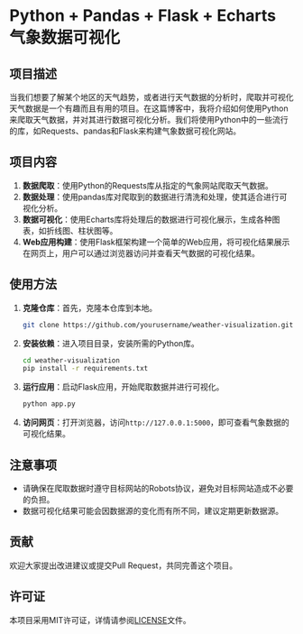 # Python + Pandas + Flask + Echarts 气象数据可视化

## 项目描述

当我们想要了解某个地区的天气趋势，或者进行天气数据的分析时，爬取并可视化天气数据是一个有趣而且有用的项目。在这篇博客中，我将介绍如何使用Python来爬取天气数据，并对其进行数据可视化分析。我们将使用Python中的一些流行的库，如Requests、pandas和Flask来构建气象数据可视化网站。

## 项目内容

1. **数据爬取**：使用Python的Requests库从指定的气象网站爬取天气数据。
2. **数据处理**：使用pandas库对爬取到的数据进行清洗和处理，使其适合进行可视化分析。
3. **数据可视化**：使用Echarts库将处理后的数据进行可视化展示，生成各种图表，如折线图、柱状图等。
4. **Web应用构建**：使用Flask框架构建一个简单的Web应用，将可视化结果展示在网页上，用户可以通过浏览器访问并查看天气数据的可视化结果。

## 使用方法

1. **克隆仓库**：首先，克隆本仓库到本地。
   ```bash
   git clone https://github.com/yourusername/weather-visualization.git
   ```

2. **安装依赖**：进入项目目录，安装所需的Python库。
   ```bash
   cd weather-visualization
   pip install -r requirements.txt
   ```

3. **运行应用**：启动Flask应用，开始爬取数据并进行可视化。
   ```bash
   python app.py
   ```

4. **访问网页**：打开浏览器，访问`http://127.0.0.1:5000`，即可查看气象数据的可视化结果。

## 注意事项

- 请确保在爬取数据时遵守目标网站的Robots协议，避免对目标网站造成不必要的负担。
- 数据可视化结果可能会因数据源的变化而有所不同，建议定期更新数据源。

## 贡献

欢迎大家提出改进建议或提交Pull Request，共同完善这个项目。

## 许可证

本项目采用MIT许可证，详情请参阅[LICENSE](LICENSE)文件。
